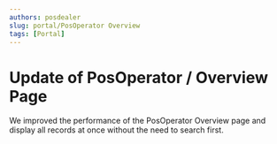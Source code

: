 ```yaml
---
authors: posdealer
slug: portal/PosOperator Overview
tags: [Portal]
---
```


# Update of PosOperator / Overview Page
We improved the performance of the PosOperator Overview page and display all records at once without the need to search first.
